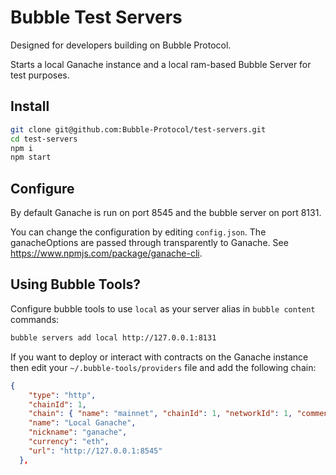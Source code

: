 # Bubble Test Servers

Designed for developers building on Bubble Protocol.  

Starts a local Ganache instance and a local ram-based Bubble Server for test purposes.

## Install

```bash
git clone git@github.com:Bubble-Protocol/test-servers.git
cd test-servers
npm i
npm start
```

## Configure

By default Ganache is run on port 8545 and the bubble server on port 8131.

You can change the configuration by editing `config.json`. The ganacheOptions are passed through transparently to Ganache.  See https://www.npmjs.com/package/ganache-cli.

## Using Bubble Tools?

Configure bubble tools to use `local` as your server alias in `bubble content` commands:

```bash
bubble servers add local http://127.0.0.1:8131
```

If you want to deploy or interact with contracts on the Ganache instance then edit your `~/.bubble-tools/providers` file and add the following chain:

```json
{
    "type": "http",
    "chainId": 1,
    "chain": { "name": "mainnet", "chainId": 1, "networkId": 1, "comment": "The Ethereum main chain", "url": "https://ethstats.net/", "genesis": { "hash": "0xd4e56740f876aef8c010b86a40d5f56745a118d0906a34e69aec8c0db1cb8fa3", "timestamp": null, "gasLimit": 5000, "difficulty": 17179869184, "nonce": "0x0000000000000042", "extraData": "0x11bbe8db4e347b4e8c937c1c8370e4b5ed33adb3db69cbdb7a38e1e50b1b82fa", "stateRoot": "0xd7f8974fb5ac78d9ac099b9ad5018bedc2ce0a72dad1827a1709da30580f0544" }, "hardforks": [ { "name": "chainstart", "block": 0, "consensus": "pow", "finality": null }, { "name": "homestead", "block": 1150000, "consensus": "pow", "finality": null }, { "name": "dao", "block": 1920000, "consensus": "pow", "finality": null }, { "name": "tangerineWhistle", "block": 2463000, "consensus": "pow", "finality": null }, { "name": "spuriousDragon", "block": 2675000, "consensus": "pow", "finality": null }, { "name": "byzantium", "block": 4370000, "consensus": "pow", "finality": null }, { "name": "constantinople", "block": 7280000, "consensus": "pow", "finality": null }, { "name": "petersburg", "block": 7280000, "consensus": "pow", "finality": null }, { "name": "istanbul", "block": 9069000, "consensus": "pow", "finality": null }, { "name": "muirGlacier", "block": 9200000, "consensus": "pow", "finality": null } ], "bootstrapNodes": [ { "ip": "13.93.211.84", "port": 30303, "id": "3f1d12044546b76342d59d4a05532c14b85aa669704bfe1f864fe079415aa2c02d743e03218e57a33fb94523adb54032871a6c51b2cc5514cb7c7e35b3ed0a99", "location": "US-WEST", "comment": "Go Bootnode" }, { "ip": "191.235.84.50", "port": 30303, "id": "78de8a0916848093c73790ead81d1928bec737d565119932b98c6b100d944b7a95e94f847f689fc723399d2e31129d182f7ef3863f2b4c820abbf3ab2722344d", "location": "BR", "comment": "Go Bootnode" }, { "ip": "13.75.154.138", "port": 30303, "id": "158f8aab45f6d19c6cbf4a089c2670541a8da11978a2f90dbf6a502a4a3bab80d288afdbeb7ec0ef6d92de563767f3b1ea9e8e334ca711e9f8e2df5a0385e8e6", "location": "AU", "comment": "Go Bootnode" }, { "ip": "52.74.57.123", "port": 30303, "id": "1118980bf48b0a3640bdba04e0fe78b1add18e1cd99bf22d53daac1fd9972ad650df52176e7c7d89d1114cfef2bc23a2959aa54998a46afcf7d91809f0855082", "location": "SG", "comment": "Go Bootnode" } ] },
    "name": "Local Ganache",
    "nickname": "ganache",
    "currency": "eth",
    "url": "http://127.0.0.1:8545"
  },
```